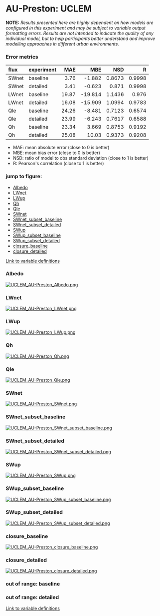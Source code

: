 # AU-Preston: UCLEM

**NOTE:** *Results presented here are highly dependent on how models are configured in this experiment and may be subject to variable output formatting errors. Results are not intended to indicate the quality of any individual model, but to help participants better understand and improve modelling approaches in different urban environments.*

### Error metrics

| flux   | experiment   |   MAE |     MBE |    NSD |      R |
|:-------|:-------------|------:|--------:|-------:|-------:|
| SWnet  | baseline     |  3.76 |  -1.882 | 0.8673 | 0.9998 |
| SWnet  | detailed     |  3.41 |  -0.623 | 0.871  | 0.9998 |
| LWnet  | baseline     | 19.87 | -19.814 | 1.1436 | 0.976  |
| LWnet  | detailed     | 16.08 | -15.909 | 1.0994 | 0.9783 |
| Qle    | baseline     | 24.26 |  -8.481 | 0.7123 | 0.6574 |
| Qle    | detailed     | 23.99 |  -6.243 | 0.7617 | 0.6588 |
| Qh     | baseline     | 23.34 |   3.669 | 0.8753 | 0.9192 |
| Qh     | detailed     | 25.08 |  10.03  | 0.9373 | 0.9208 |

 - MAE: mean absolute error (close to 0 is better)
 - MBE: mean bias error (close to 0 is better)
 - NSD: ratio of model to obs standard deviation (close to 1 is better)
 - R: Pearson's correlation (close to 1 is better)

### jump to figure:
 - [Albedo](#albedo)
 - [LWnet](#lwnet)
 - [LWup](#lwup)
 - [Qh](#qh)
 - [Qle](#qle)
 - [SWnet](#swnet)
 - [SWnet_subset_baseline](#swnet_subset_baseline)
 - [SWnet_subset_detailed](#swnet_subset_detailed)
 - [SWup](#swup)
 - [SWup_subset_baseline](#swup_subset_baseline)
 - [SWup_subset_detailed](#swup_subset_detailed)
 - [closure_baseline](#closure_baseline)
 - [closure_detailed](#closure_detailed)

[Link to variable definitions](variable_definitions.md)

### <a name="albedo"></a>Albedo
[![UCLEM_AU-Preston_Albedo.png](UCLEM_AU-Preston_Albedo.png)](UCLEM_AU-Preston_Albedo.png)

### <a name="lwnet"></a>LWnet
[![UCLEM_AU-Preston_LWnet.png](UCLEM_AU-Preston_LWnet.png)](UCLEM_AU-Preston_LWnet.png)

### <a name="lwup"></a>LWup
[![UCLEM_AU-Preston_LWup.png](UCLEM_AU-Preston_LWup.png)](UCLEM_AU-Preston_LWup.png)

### <a name="qh"></a>Qh
[![UCLEM_AU-Preston_Qh.png](UCLEM_AU-Preston_Qh.png)](UCLEM_AU-Preston_Qh.png)

### <a name="qle"></a>Qle
[![UCLEM_AU-Preston_Qle.png](UCLEM_AU-Preston_Qle.png)](UCLEM_AU-Preston_Qle.png)

### <a name="swnet"></a>SWnet
[![UCLEM_AU-Preston_SWnet.png](UCLEM_AU-Preston_SWnet.png)](UCLEM_AU-Preston_SWnet.png)

### <a name="swnet_subset_baseline"></a>SWnet_subset_baseline
[![UCLEM_AU-Preston_SWnet_subset_baseline.png](UCLEM_AU-Preston_SWnet_subset_baseline.png)](UCLEM_AU-Preston_SWnet_subset_baseline.png)

### <a name="swnet_subset_detailed"></a>SWnet_subset_detailed
[![UCLEM_AU-Preston_SWnet_subset_detailed.png](UCLEM_AU-Preston_SWnet_subset_detailed.png)](UCLEM_AU-Preston_SWnet_subset_detailed.png)

### <a name="swup"></a>SWup
[![UCLEM_AU-Preston_SWup.png](UCLEM_AU-Preston_SWup.png)](UCLEM_AU-Preston_SWup.png)

### <a name="swup_subset_baseline"></a>SWup_subset_baseline
[![UCLEM_AU-Preston_SWup_subset_baseline.png](UCLEM_AU-Preston_SWup_subset_baseline.png)](UCLEM_AU-Preston_SWup_subset_baseline.png)

### <a name="swup_subset_detailed"></a>SWup_subset_detailed
[![UCLEM_AU-Preston_SWup_subset_detailed.png](UCLEM_AU-Preston_SWup_subset_detailed.png)](UCLEM_AU-Preston_SWup_subset_detailed.png)

### <a name="closure_baseline"></a>closure_baseline
[![UCLEM_AU-Preston_closure_baseline.png](UCLEM_AU-Preston_closure_baseline.png)](UCLEM_AU-Preston_closure_baseline.png)

### <a name="closure_detailed"></a>closure_detailed
[![UCLEM_AU-Preston_closure_detailed.png](UCLEM_AU-Preston_closure_detailed.png)](UCLEM_AU-Preston_closure_detailed.png)

### out of range: baseline


### out of range: detailed



[Link to variable definitions](variable_definitions.md)


